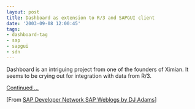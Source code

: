 ```yaml
---
layout: post
title: Dashboard as extension to R/3 and SAPGUI client
date: '2003-09-08 12:00:45'
tags:
- dashboard-tag
- sap
- sapgui
- sdn
---
```



Dashboard is an intriguing project from one of the founders of Ximian. It seems to be crying out for integration with data from R/3.

[Continued …](http://weblogs.sdn.sap.com/pub/wlg/136)

[From [SAP Developer Network SAP Weblogs by DJ Adams](https://www.sdn.sap.com/irj/scn/weblogs?blog=/pub/u/251850060)]


